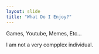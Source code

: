 ```yaml
---
layout: slide
title: "What Do I Enjoy?"
---
```

Games, Youtube, Memes, Etc...

I am not a very compplex individual.

